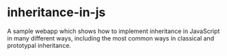 # inheritance-in-js
A sample webapp which shows how to implement inheritance in JavaScript in many different ways, including the most common ways in classical and prototypal inheritance.
